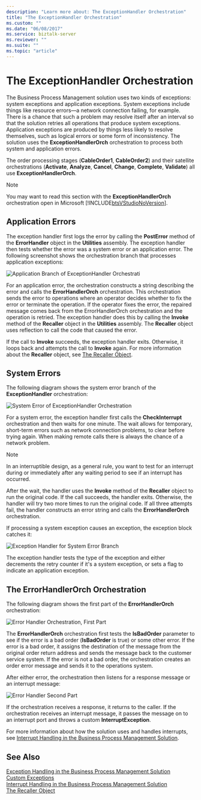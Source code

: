 ```yaml
---
description: "Learn more about: The ExceptionHandler Orchestration"
title: "The ExceptionHandler Orchestration"
ms.custom: ""
ms.date: "06/08/2017"
ms.service: biztalk-server
ms.reviewer: ""
ms.suite: ""
ms.topic: "article"
---
```

# The ExceptionHandler Orchestration
The Business Process Management solution uses two kinds of exceptions: system exceptions and application exceptions. System exceptions include things like resource errors—a network connection failing, for example. There is a chance that such a problem may resolve itself after an interval so that the solution retries all operations that produce system exceptions. Application exceptions are produced by things less likely to resolve themselves, such as logical errors or some form of inconsistency. The solution uses the **ExceptionHandlerOrch** orchestration to process both system and application errors.  
  
 The order processing stages (**CableOrder1**, **CableOrder2**) and their satellite orchestrations (**Activate**, **Analyze**, **Cancel**, **Change**, **Complete**, **Validate**) all use **ExceptionHandlerOrch**.  
  
> [!NOTE]
>  You may want to read this section with the **ExceptionHandlerOrch** orchestration open in Microsoft [!INCLUDE[btsVStudioNoVersion](../includes/btsvstudionoversion-md.md)].  
  
## Application Errors  
 The exception handler first logs the error by calling the **PostError** method of the **ErrorHandler** object in the **Utilities** assembly. The exception handler then tests whether the error was a system error or an application error. The following screenshot shows the orchestration branch that processes application exceptions:  
  
 ![Application Branch of ExceptionHandler Orchestrati](../core/media/applicationerrorbranchofexceptionhandler.gif "ApplicationErrorBranchofExceptionHandler")  
  
 For an application error, the orchestration constructs a string describing the error and calls the **ErrorHandlerOrch** orchestration. This orchestration sends the error to operations where an operator decides whether to fix the error or terminate the operation. If the operator fixes the error, the repaired message comes back from the ErrorHandlerOrch orchestration and the operation is retried. The exception handler does this by calling the **Invoke** method of the **Recaller** object in the **Utilities** assembly. The **Recaller** object uses reflection to call the code that caused the error.  
  
 If the call to **Invoke** succeeds, the exception handler exits. Otherwise, it loops back and attempts the call to **Invoke** again. For more information about the **Recaller** object, see [The Recaller Object](../core/the-recaller-object.md).  
  
## System Errors  
 The following diagram shows the system error branch of the **ExceptionHandler** orchestration:  
  
 ![System Error of ExceptionHandler Orchestration](../core/media/systemerrorbranchofexceptionhandler.gif "SystemErrorBranchofExceptionHandler")  
  
 For a system error, the exception handler first calls the **CheckInterrupt** orchestration and then waits for one minute. The wait allows for temporary, short-term errors such as network connection problems, to clear before trying again. When making remote calls there is always the chance of a network problem.  
  
> [!NOTE]
>  In an interruptible design, as a general rule, you want to test for an interrupt during or immediately after any waiting period to see if an interrupt has occurred.  
  
 After the wait, the handler uses the **Invoke** method of the **Recaller** object to run the original code. If the call succeeds, the handler exits. Otherwise, the handler will try two more times to run the original code. If all three attempts fail, the handler constructs an error string and calls the **ErrorHandlerOrch** orchestration.  
  
 If processing a system exception causes an exception, the exception block catches it:  
  
 ![Exception Handler for System Error Branch](../core/media/exceptionhandlerofsystemerrorbranch.gif "ExceptionHandlerofSystemErrorBranch")  
  
 The exception handler tests the type of the exception and either decrements the retry counter if it's a system exception, or sets a flag to indicate an application exception.  
  
## The ErrorHandlerOrch Orchestration  
 The following diagram shows the first part of the **ErrorHandlerOrch** orchestration:  
  
 ![Error Handler Orchestration, First Part](../core/media/errorhandlerfirstpart.gif "ErrorHandlerFirstPart")  
  
 The **ErrorHandlerOrch** orchestration first tests the **IsBadOrder** parameter to see if the error is a bad order (**IsBadOrder** is true) or some other error. If the error is a bad order, it assigns the destination of the message from the original order return address and sends the message back to the customer service system. If the error is not a bad order, the orchestration creates an order error message and sends it to the operations system.  
  
 After either error, the orchestration then listens for a response message or an interrupt message:  
  
 ![Error Handler Second Part](../core/media/errorhandlersecondpart.gif "ErrorHandlerSecondPart")  
  
 If the orchestration receives a response, it returns to the caller. If the orchestration receives an interrupt message, it passes the message on to an interrupt port and throws a custom **InterruptException**.  
  
 For more information about how the solution uses and handles interrupts, see [Interrupt Handling in the Business Process Management Solution](../core/interrupt-handling-in-the-business-process-management-solution.md).  
  
## See Also  
 [Exception Handling in the Business Process Management Solution](../core/exception-handling-in-the-business-process-management-solution.md)   
 [Custom Exceptions](../core/custom-exceptions.md)   
 [Interrupt Handling in the Business Process Management Solution](../core/interrupt-handling-in-the-business-process-management-solution.md)   
 [The Recaller Object](../core/the-recaller-object.md)
